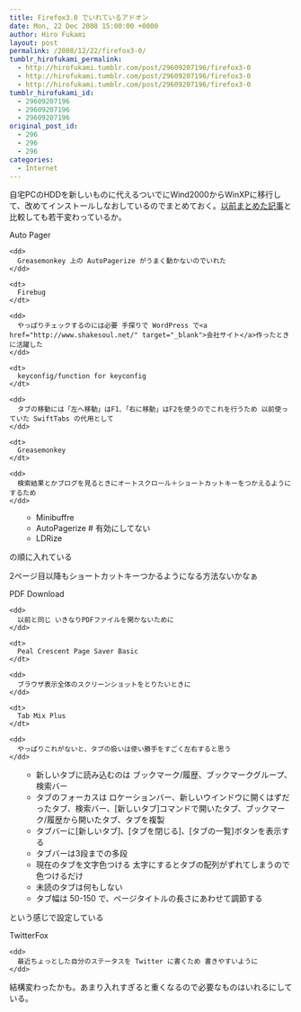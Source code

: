 ```yaml
---
title: Firefox3.0 でいれているアドオン
date: Mon, 22 Dec 2008 15:00:00 +0000
author: Hiro Fukami
layout: post
permalink: /2008/12/22/firefox3-0/
tumblr_hirofukami_permalink:
  - http://hirofukami.tumblr.com/post/29609207196/firefox3-0
  - http://hirofukami.tumblr.com/post/29609207196/firefox3-0
  - http://hirofukami.tumblr.com/post/29609207196/firefox3-0
tumblr_hirofukami_id:
  - 29609207196
  - 29609207196
  - 29609207196
original_post_id:
  - 296
  - 296
  - 296
categories:
  - Internet
---
```

<div class="section">
  <p>
    自宅PCのHDDを新しいものに代えるついでにWind2000からWinXPに移行して、改めてインストールしなおしているのでまとめておく。<a href="http://d.hatena.ne.jp/d_sea/20080708" target="_blank">以前まとめた記事</a>と比較しても若干変わっているか。
  </p>
  
  <dl>
    <dt>
      Auto Pager
    </dt>
    
    <dd>
      Greasemonkey 上の AutoPagerize がうまく動かないのでいれた
    </dd>
    
    <dt>
      Firebug
    </dt>
    
    <dd>
      やっぱりチェックするのには必要 手探りで WordPress で<a href="http://www.shakesoul.net/" target="_blank">会社サイト</a>作ったときに活躍した
    </dd>
    
    <dt>
      keyconfig/function for keyconfig
    </dt>
    
    <dd>
      タブの移動には「左へ移動」はF1、「右に移動」はF2を使うのでこれを行うため 以前使っていた SwiftTabs の代用として
    </dd>
    
    <dt>
      Greasemonkey
    </dt>
    
    <dd>
      検索結果とかブログを見るときにオートスクロール＋ショートカットキーをつかえるようにするため
    </dd>
  </dl>
  
  <ul>
    <ul>
      <li>
        Minibuffre
      </li>
      <li>
        AutoPagerize # 有効にしてない
      </li>
      <li>
        LDRize
      </li>
    </ul>
  </ul>
  
  <p>
    の順に入れている
  </p>
  
  <p>
    2ページ目以降もショートカットキーつかるようになる方法ないかなぁ
  </p>
  
  <dl>
    <dt>
      PDF Download
    </dt>
    
    <dd>
      以前と同じ いきなりPDFファイルを開かないために
    </dd>
    
    <dt>
      Peal Crescent Page Saver Basic
    </dt>
    
    <dd>
      ブラウザ表示全体のスクリーンショットをとりたいときに
    </dd>
    
    <dt>
      Tab Mix Plus
    </dt>
    
    <dd>
      やっぱりこれがないと、タブの扱いは使い勝手をすごく左右すると思う
    </dd>
  </dl>
  
  <ul>
    <ul>
      <li>
        新しいタブに読み込むのは ブックマーク/履歴、ブックマークグループ、検索バー
      </li>
      <li>
        タブのフォーカスは ロケーションバー、新しいウインドウに開くはずだったタブ、検索バー、[新しいタブ]コマンドで開いたタブ、ブックマーク/履歴から開いたタブ、タブを複製
      </li>
      <li>
        タブバーに[新しいタブ]、[タブを閉じる]、[タブの一覧]ボタンを表示する
      </li>
      <li>
        タブバーは3段までの多段
      </li>
      <li>
        現在のタブを文字色つける 太字にするとタブの配列がずれてしまうので色つけるだけ
      </li>
      <li>
        未読のタブは何もしない
      </li>
      <li>
        タブ幅は 50-150 で、ページタイトルの長さにあわせて調節する
      </li>
    </ul>
  </ul>
  
  <p>
    という感じで設定している
  </p>
  
  <dl>
    <dt>
      TwitterFox
    </dt>
    
    <dd>
      最近ちょっとした自分のステータスを Twitter に書くため 書きやすいように
    </dd>
  </dl>
  
  <p>
    結構変わったかも。あまり入れすぎると重くなるので必要なものはいれるにしている。
  </p>
</div>